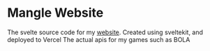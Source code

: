 # Mangle Website
The svelte source code for my [website](https://manglemix.com). Created using sveltekit, and deployed to Vercel
The actual apis for my games such as BOLA
